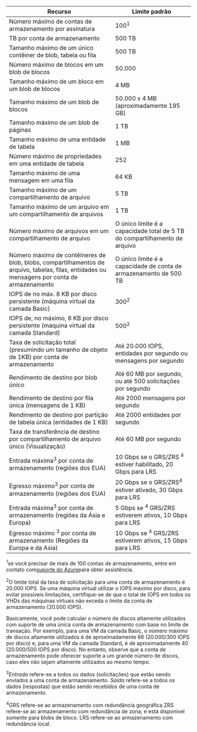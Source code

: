 Recurso|Limite padrão
---|---
Número máximo de contas de armazenamento por assinatura|100<sup>1</sup>
TB por conta de armazenamento|500 TB
Tamanho máximo de um único contêiner de blob, tabela ou fila|500 TB
Número máximo de blocos em um blob de blocos|50\.000
Tamanho máximo de um bloco em um blob de blocos|4 MB
Tamanho máximo de um blob de blocos|50\.000 x 4 MB (aproximadamente 195 GB) 
Tamanho máximo de um blob de páginas |1 TB
Tamanho máximo de uma entidade de tabela|1 MB
Número máximo de propriedades em uma entidade de tabela|252
Tamanho máximo de uma mensagem em uma fila|64 KB
Tamanho máximo de um compartilhamento de arquivo|5 TB
Tamanho máximo de um arquivo em um compartilhamento de arquivos|1 TB
Número máximo de arquivos em um compartilhamento de arquivo|O único limite é a capacidade total de 5 TB do compartilhamento de arquivo
Número máximo de contêineres de blob, blobs, compartilhamentos de arquivo, tabelas, filas, entidades ou mensagens por conta de armazenamento|O único limite é a capacidade de conta de armazenamento de 500 TB
IOPS de no máx. 8 KB por disco persistente (máquina virtual da camada Basic)|300<sup>2</sup>
IOPS de, no máximo, 8 KB por disco persistente (máquina virtual da camada Standard)|500<sup>2</sup>
Taxa de solicitação total (presumindo um tamanho de objeto de 1KB) por conta de armazenamento|Até 20.000 IOPS, entidades por segundo ou mensagens por segundo
Rendimento de destino por blob único|Até 60 MB por segundo, ou até 500 solicitações por segundo
Rendimento de destino por fila única (mensagens de 1 KB)|Até 2000 mensagens por segundo
Rendimento de destino por partição de tabela única (entidades de 1 KB)|Até 2000 entidades por segundo
Taxa de transferência de destino por compartilhamento de arquivo único (Visualização)|Até 60 MB por segundo
Entrada máxima<sup>3</sup> por conta de armazenamento (regiões dos EUA)|10 Gbps se o GRS/ZRS <sup>4</sup> estiver habilitado, 20 Gbps para LRS
Egresso máximo<sup>3</sup> por conta de armazenamento (regiões dos EUA)|20 Gbps se o GRS/ZRS<sup>4</sup> estiver ativado, 30 Gbps para LRS
Entrada máxima<sup>3</sup> por conta de armazenamento (regiões da Ásia e Europa)|5 Gbps se <sup>4</sup> GRS/ZRS estiverem ativos, 10 Gbps para LRS
Egresso máximo <sup>3</sup> por conta de armazenamento (Regiões da Europa e da Asia)|10 Gbps se <sup>4</sup> GRS/ZRS estiverem ativos, 15 Gbps para LRS

<sup>1</sup>se você precisar de mais de 100 contas de armazenamento, entre em contato com[suporte do Azure](http://azure.microsoft.com/support/faq/)para obter assistência.

<sup>2</sup>O limite total da taxa de solicitação para uma conta de armazenamento é 20.000 IOPS. Se uma máquina virtual utilizar o IOPS máximo por disco, para evitar possíveis limitações, certifique-se de que o total de IOPS em todos os VHDs das máquinas virtuais não exceda o limite da conta de armazenamento (20.000 IOPS).

Basicamente, você pode calcular o número de discos altamente utilizados com suporte de uma única conta de armazenamento com base no limite de transação. Por exemplo, para uma VM da camada Basic, o número máximo de discos altamente utilizados é de aproximadamente 66 (20.000/300 IOPS por disco) e, para uma VM da camada Standard, é de aproximadamente 40 (20.000/500 IOPS por disco). No entanto, observe que a conta de armazenamento pode oferecer suporte a um grande número de discos, caso eles não sejam altamente utilizados ao mesmo tempo.

<sup>3</sup>*Entrada* refere-se a todos os dados (solicitações) que estão sendo enviados a uma conta de armazenamento. *Saída* refere-se a todos os dados (respostas) que estão sendo recebidos de uma conta de armazenamento.

<sup>4</sup>GRS refere-se ao armazenamento com redundância geográfica ZRS refere-se ao armazenamento com redundância de zona, e está disponível somente para blobs de bloco. LRS refere-se ao armazenamento com redundância local.

<!---HONumber=August15_HO7-->
